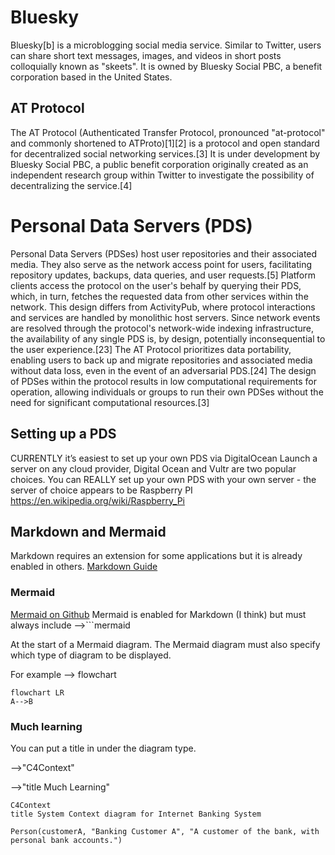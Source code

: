 # Bluesky 
Bluesky[b] is a microblogging social media service. Similar to Twitter, users can share short text messages, images, and videos in short posts colloquially known as "skeets". It is owned by Bluesky Social PBC, a benefit corporation based in the United States.

## AT Protocol
The AT Protocol (Authenticated Transfer Protocol, pronounced "at-protocol" and commonly shortened to ATProto)[1][2] is a protocol and open standard for decentralized social networking services.[3] It is under development by Bluesky Social PBC, a public benefit corporation originally created as an independent research group within Twitter to investigate the possibility of decentralizing the service.[4]

# Personal Data Servers (PDS) #
Personal Data Servers (PDSes) host user repositories and their associated media. They also serve as the network access point for users, facilitating repository updates, backups, data queries, and user requests.[5]
Platform clients access the protocol on the user's behalf by querying their PDS, which, in turn, fetches the requested data from other services within the network. This design differs from ActivityPub, where protocol interactions and services are handled by monolithic host servers. Since network events are resolved through the protocol's network-wide indexing infrastructure, the availability of any single PDS is, by design, potentially inconsequential to the user experience.[23]
The AT Protocol prioritizes data portability, enabling users to back up and migrate repositories and associated media without data loss, even in the event of an adversarial PDS.[24] The design of PDSes within the protocol results in low computational requirements for operation, allowing individuals or groups to run their own PDSes without the need for significant computational resources.[3]

## Setting up a PDS ##
CURRENTLY it’s easiest to set up your own PDS via DigitalOcean 
Launch a server on any cloud provider, Digital Ocean and Vultr are two popular choices.
You can REALLY set up your own PDS with your own server - the server of choice appears to be Raspberry PI 
https://en.wikipedia.org/wiki/Raspberry_Pi

## Markdown and Mermaid
Markdown requires an extension for some applications but it is already enabled in others.
<a href="https://www.markdownguide.org">Markdown Guide</a>
### Mermaid ###
<a href="https://github.com/mermaid-js/mermaid?tab=readme-ov-file">Mermaid on Github</a>
Mermaid is enabled for Markdown (I think) but must always include 
-->```mermaid

At the start of a Mermaid diagram. The Mermaid diagram must also specify which type of diagram to be displayed.

For example --> flowchart

```mermaid
flowchart LR
A-->B

```
### Much learning ###
You can put a title in under the diagram type.

-->"C4Context"

-->"title Much Learning"

```mermaid
C4Context
title System Context diagram for Internet Banking System

Person(customerA, "Banking Customer A", "A customer of the bank, with personal bank accounts.")

```
